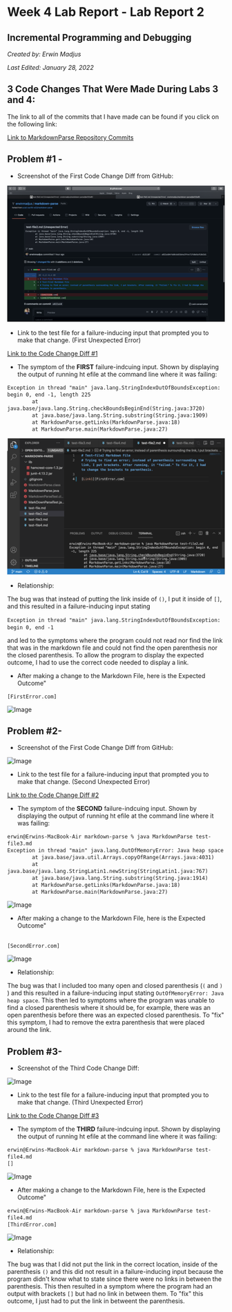 # **Week 4 Lab Report - Lab Report 2**

## Incremental Programming and Debugging
*Created by: Erwin Madjus*

*Last Edited: January 28, 2022*

## 3 Code Changes That Were Made During Labs 3 and 4: 

The link to all of the commits that I have made can be found if you click on the following link: 

[Link to MarkdownParse Repository Commits](https://github.com/erwinmadjus/markdown-parse/commits/main)

## **Problem #1 -** 

* Screenshot of the First Code Change Diff from GitHub: 

![Image](FirstCodeDiff.png) 

* Link to the test file for a failure-inducing input that prompted you to make that change. (First Unexpected Error)

[Link to the Code Change Diff #1](https://github.com/erwinmadjus/markdown-parse/commit/a022a604fd60cb653d4e29fe471fb8e5a918d2d1)

* The symptom of the **FIRST** failure-indcuing input. Shown by displaying the output of running ht efile at the command line where it was failing:  

```
Exception in thread "main" java.lang.StringIndexOutOfBoundsException: begin 0, end -1, length 225
        at java.base/java.lang.String.checkBoundsBeginEnd(String.java:3720)
        at java.base/java.lang.String.substring(String.java:1909)
        at MarkdownParse.getLinks(MarkdownParse.java:18)
        at MarkdownParse.main(MarkdownParse.java:27)
```

![Image](FirstUnexpectedOutcome.png) 

* Relationship: 

The bug was that instead of putting the link inside of ```()```, I put it inside of ```[]```, and this resulted in a failure-inducing input stating 

```Exception in thread "main" java.lang.StringIndexOutOfBoundsException: begin 0, end -1``` 

and led to the symptoms where the program could not read nor find the link that was in the markdown file and could not find the open parenthesis nor the closed parenthesis. To allow the program to display the expected outcome, I had to use the correct code needed to display a link. 

* After making a change to the Markdown File, here is the Expected Outcome"

```
[FirstError.com]
```

![Image](FirstExpectedOutcome.png) 


## **Problem #2-**

* Screenshot of the First Code Change Diff from GitHub: 

![Image](SecondCodeDiff.png)  

* Link to the test file for a failure-inducing input that prompted you to make that change. (Second Unexpected Error)

[Link to the Code Change Diff #2](https://github.com/erwinmadjus/markdown-parse/commit/2092412590b34f7bb0359098dc35f653d52e3569)

* The symptom of the **SECOND** failure-indcuing input. Shown by displaying the output of running ht efile at the command line where it was failing:  


```
erwin@Erwins-MacBook-Air markdown-parse % java MarkdownParse test-file3.md
Exception in thread "main" java.lang.OutOfMemoryError: Java heap space
        at java.base/java.util.Arrays.copyOfRange(Arrays.java:4031)
        at java.base/java.lang.StringLatin1.newString(StringLatin1.java:767)
        at java.base/java.lang.String.substring(String.java:1914)
        at MarkdownParse.getLinks(MarkdownParse.java:18)
        at MarkdownParse.main(MarkdownParse.java:27)
```

![Image](SecondUnexpectedOutcome.png)

* After making a change to the Markdown File, here is the Expected Outcome"

```

[SecondError.com]

```

![Image](SecondExpectedOutcome.png)  


* Relationship: 

The bug was that I included too many open and closed parenthesis (```(``` and ```)``` ) and this resulted in a failure-inducing input stating ```OutOfMemoryError: Java heap space```. This then led to symptoms where the program was unable to find a closed parenthesis where it should be, for example, there was an open parenthesis before there was an expected closed parenthesis. To "fix" this symptom, I had to remove the extra parenthesis that were placed around the link.  


## **Problem #3-**

* Screenshot of the Third Code Change Diff:

![Image](ThirdCodeChangeDiff.png) 

* Link to the test file for a failure-inducing input that prompted you to make that change. (Third Unexpected Error)

[Link to the Code Change Diff #3](https://github.com/erwinmadjus/markdown-parse/commit/0918fa9aed27564a45e67b080e6f0c9aa2799f3f)

* The symptom of the **THIRD** failure-indcuing input. Shown by displaying the output of running ht efile at the command line where it was failing:  

```
erwin@Erwins-MacBook-Air markdown-parse % java MarkdownParse test-file4.md
[]
```

![Image](ThirdUnexpectedOutcome.png) 

* After making a change to the Markdown File, here is the Expected Outcome"

```
erwin@Erwins-MacBook-Air markdown-parse % java MarkdownParse test-file4.md
[ThirdError.com]
```

![Image](ThirdExpectedOutcome.png)  


* Relationship:  

The bug was that I did not put the link in the correct location, inside of the parenthesis ```()``` and this did not result in a failure-inducing input because the program didn't know what to state since there were no links in between the parenthesis. This then resulted in a symptom where the program had an output with brackets ```[]``` but had no link in between them. To "fix" this outcome, I just had to put the link in betweent the parenthesis. 


